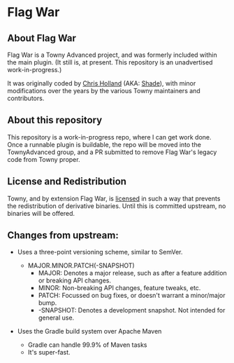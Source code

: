 # Flag War

## About Flag War

Flag War is a Towny Advanced project, and was formerly included within the main plugin.
(It still is, at present. This repository is an unadvertised work-in-progress.)

It was originally coded by [Chris Holland](https://github.com/Zren)
(AKA: [Shade](https://bukkit.org/members/shade.526/)),
with minor modifications over the years by the various Towny maintainers and contributors.

## About this repository

This repository is a work-in-progress repo, where I can get work done. Once a runnable plugin is
buildable, the repo will be moved into the TownyAdvanced group, and a PR submitted to remove
Flag War's legacy code from Towny proper.

## License and Redistribution

Towny, and by extension Flag War, is [licensed](https://creativecommons.org/licenses/by-nc-nd/3.0/)
in such a way that prevents the redistribution of derivative binaries. Until this is committed upstream, no
binaries will be offered.

## Changes from upstream:

- Uses a three-point versioning scheme, similar to SemVer.
  - MAJOR.MINOR.PATCH(-SNAPSHOT)
    - MAJOR: Denotes a major release, such as after a feature addition or breaking API changes.
    - MINOR: Non-breaking API changes, feature tweaks, etc.
    - PATCH: Focussed on bug fixes, or doesn't warrant a minor/major bump.
    - -SNAPSHOT: Denotes a development snapshot. Not intended for general use.

- Uses the Gradle build system over Apache Maven
  - Gradle can handle 99.9% of Maven tasks
  - It's super-fast.